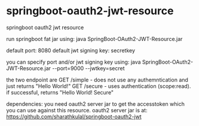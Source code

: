 # springboot-oauth2-jwt-resource
springboot oauth2 jwt resource

run springboot fat jar using:
java SpringBoot-OAuth2-JWT-Resource.jar

default port: 8080
default jwt signing key: secretkey

you can specify port and/or jwt signing key using:
java SpringBoot-OAuth2-JWT-Resource.jar --port=9000 --jwtkey=secret

the two endpoint are
GET /simple - does not use any authemntication and just returns "Hello World!"
GET /secure - uses authentication (scope:read). if successful, returns "Hello World! Secure"

dependencies:
you need oauth2 server jar to get the accesstoken which you can use against this resource.
oauth2 server jar is at: https://github.com/sharathkulal/springboot-oauth2-jwt
